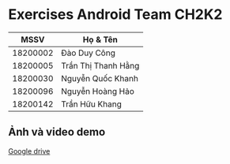 # Exercises Android Team CH2K2
MSSV | Họ & Tên
---- | --------
18200002 | Đào Duy Công
18200005 | Trần Thị Thanh Hằng
18200030 | Nguyễn Quốc Khanh
18200096 | Nguyễn Hoàng Hảo
18200142 | Trần Hữu Khang
## Ảnh và video demo
[Google drive](https://drive.google.com/drive/u/5/folders/1N4bLre0rc_Clf6xitXwme-1VE_KdJTpV)